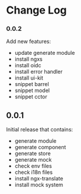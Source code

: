 # Change Log

### 0.0.2

Add new features:

* update generate module
* install ngxs
* install oidc
* install error handler
* install ui-kit
* snippet barrel
* snippet model
* snippet cctor

## 0.0.1

Initial release that contains:

* generate module
* generate component
* generate store
* generate mock
* check env files
* check i18n files
* install ngx-translate
* install mock system